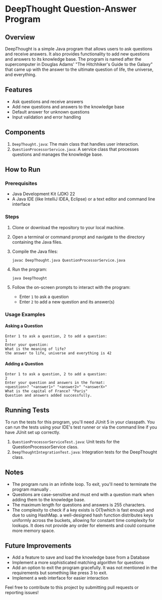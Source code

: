 # DeepThought Question-Answer Program

## Overview

DeepThought is a simple Java program that allows users to ask questions and receive answers. It also provides functionality to add new questions and answers to its knowledge base. The program is named after the supercomputer in Douglas Adams' "The Hitchhiker's Guide to the Galaxy" that came up with the answer to the ultimate question of life, the universe, and everything.

## Features

- Ask questions and receive answers
- Add new questions and answers to the knowledge base
- Default answer for unknown questions
- Input validation and error handling

## Components

1. `DeepThought.java`: The main class that handles user interaction.
2. `QuestionProcessorService.java`: A service class that processes questions and manages the knowledge base.

## How to Run

### Prerequisites

- Java Development Kit (JDK) 22
- A Java IDE (like IntelliJ IDEA, Eclipse) or a text editor and command line interface

### Steps

1. Clone or download the repository to your local machine.

2. Open a terminal or command prompt and navigate to the directory containing the Java files.

3. Compile the Java files:
   ```
   javac DeepThought.java QuestionProcessorService.java
   ```

4. Run the program:
   ```
   java DeepThought
   ```

5. Follow the on-screen prompts to interact with the program:
    - Enter `1` to ask a question
    - Enter `2` to add a new question and its answer(s)

### Usage Examples

#### Asking a Question
```
Enter 1 to ask a question, 2 to add a question:
1
Enter your question:
What is the meaning of life?
the answer to life, universe and everything is 42
```

#### Adding a Question
```
Enter 1 to ask a question, 2 to add a question:
2
Enter your question and answers in the format:
<question>? "<answer1>" "<answer2>" "<answerX>"
What is the capital of France? "Paris"
Question and answers added successfully.
```

## Running Tests

To run the tests for this program, you'll need JUnit 5 in your classpath. You can run the tests using your IDE's test runner or via the command line if you have JUnit set up correctly.

1. `QuestionProcessorServiceTest.java`: Unit tests for the QuestionProcessorService class.
2. `DeepThoughtIntegrationTest.java`: Integration tests for the DeepThought class.

## Notes

- The program runs in an infinite loop. To exit, you'll need to terminate the program manually .
- Questions are case-sensitive and must end with a question mark when adding them to the knowledge base.
- The maximum length for questions and answers is 255 characters.
- The complexity to check if a key exists is O(1)which is fast enough and due to using HashMap. a well-designed hash function distributes keys uniformly across the buckets, allowing for constant time complexity for lookups.
  It does not provide any order for elements and could consume more memory space.

## Future Improvements

- Add a feature to save and load the knowledge base from a Database
- Implement a more sophisticated matching algorithm for questions
- Add an option to exit the program gracefully. It was not mentioned in the requirements but something like press 3 to exit.
- Implement a web interface for easier interaction

Feel free to contribute to this project by submitting pull requests or reporting issues!